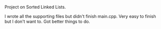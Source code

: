 Project on Sorted Linked Lists. 

I wrote all the supporting files but didn't finish main.cpp. Very easy to finish but I don't want to. Got better things to do.
